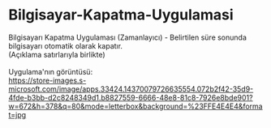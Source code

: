 # Bilgisayar-Kapatma-Uygulamasi
Bilgisayarı Kapatma Uygulaması (Zamanlayıcı) - Belirtilen süre sonunda bilgisayarı otomatik olarak kapatır. 
<br>
(Açıklama satırlarıyla birlikte)
<br><br>
Uygulama'nın görüntüsü:
<br>
https://store-images.s-microsoft.com/image/apps.33424.14370079726635554.072b2f42-35d9-4fde-b3bb-d2c8248349d1.b8827559-6666-48e8-81c8-7926e8bde901?w=672&h=378&q=80&mode=letterbox&background=%23FFE4E4E4&format=jpg
